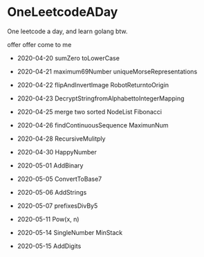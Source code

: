 # OneLeetcodeADay

One leetcode a day, and learn golang btw.

offer offer come to me 

- 2020-04-20 sumZero toLowerCase

- 2020-04-21 maximum69Number uniqueMorseRepresentations

- 2020-04-22 flipAndInvertImage  RobotReturntoOrigin

- 2020-04-23 DecryptStringfromAlphabettoIntegerMapping

- 2020-04-25 merge two sorted NodeList  Fibonacci

- 2020-04-26 findContinuousSequence MaximunNum

- 2020-04-28 RecursiveMulitply

- 2020-04-30 HappyNumber

- 2020-05-01 AddBinary

- 2020-05-05 ConvertToBase7

- 2020-05-06 AddStrings

- 2020-05-07 prefixesDivBy5

- 2020-05-11 Pow(x, n)

- 2020-05-14 SingleNumber MinStack

- 2020-05-15 AddDigits
